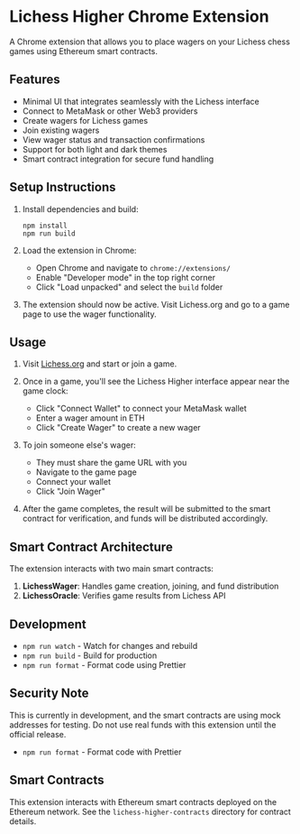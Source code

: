# Lichess Higher Chrome Extension

A Chrome extension that allows you to place wagers on your Lichess chess games using Ethereum smart contracts.

## Features

- Minimal UI that integrates seamlessly with the Lichess interface
- Connect to MetaMask or other Web3 providers
- Create wagers for Lichess games
- Join existing wagers
- View wager status and transaction confirmations
- Support for both light and dark themes
- Smart contract integration for secure fund handling

## Setup Instructions

1. Install dependencies and build:
   ```
   npm install
   npm run build
   ```

2. Load the extension in Chrome:
   - Open Chrome and navigate to `chrome://extensions/`
   - Enable "Developer mode" in the top right corner
   - Click "Load unpacked" and select the `build` folder

3. The extension should now be active. Visit Lichess.org and go to a game page to use the wager functionality.

## Usage

1. Visit [Lichess.org](https://lichess.org) and start or join a game.

2. Once in a game, you'll see the Lichess Higher interface appear near the game clock:
   - Click "Connect Wallet" to connect your MetaMask wallet
   - Enter a wager amount in ETH
   - Click "Create Wager" to create a new wager

3. To join someone else's wager:
   - They must share the game URL with you
   - Navigate to the game page
   - Connect your wallet
   - Click "Join Wager"

4. After the game completes, the result will be submitted to the smart contract for verification, and funds will be distributed accordingly.

## Smart Contract Architecture

The extension interacts with two main smart contracts:

1. **LichessWager**: Handles game creation, joining, and fund distribution
2. **LichessOracle**: Verifies game results from Lichess API

## Development

- `npm run watch` - Watch for changes and rebuild
- `npm run build` - Build for production
- `npm run format` - Format code using Prettier

## Security Note

This is currently in development, and the smart contracts are using mock addresses for testing. Do not use real funds with this extension until the official release.
- `npm run format` - Format code with Prettier

## Smart Contracts

This extension interacts with Ethereum smart contracts deployed on the Ethereum network. See the `lichess-higher-contracts` directory for contract details.
